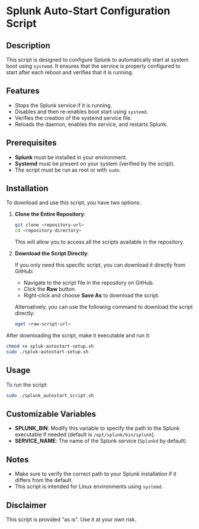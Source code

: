 # Splunk Auto-Start Configuration Script

## Description

This script is designed to configure Splunk to automatically start at system boot using `systemd`. It ensures that the service is properly configured to start after each reboot and verifies that it is running.

## Features

- Stops the Splunk service if it is running.
- Disables and then re-enables boot start using `systemd`.
- Verifies the creation of the systemd service file.
- Reloads the daemon, enables the service, and restarts Splunk.

## Prerequisites

- **Splunk** must be installed in your environment.
- **Systemd** must be present on your system (verified by the script).
- The script must be run as root or with `sudo`.

## Installation

To download and use this script, you have two options:

1. **Clone the Entire Repository**:

   ```bash
   git clone <repository-url>
   cd <repository-directory>
   ```

   This will allow you to access all the scripts available in the repository.

2. **Download the Script Directly**:

   If you only need this specific script, you can download it directly from GitHub:

   - Navigate to the script file in the repository on GitHub.
   - Click the **Raw** button.
   - Right-click and choose **Save As** to download the script.

   Alternatively, you can use the following command to download the script directly:

   ```bash
   wget <raw-script-url>
   ```

After downloading the script, make it executable and run it:

```bash
chmod +x spluk-autostart-setup.sh
sudo ./spluk-autostart-setup.sh
```

## Usage

To run the script:

```bash
sudo ./splunk_autostart_script.sh
```

## Customizable Variables

- **SPLUNK_BIN**: Modify this variable to specify the path to the Splunk executable if needed (default is `/opt/splunk/bin/splunk`).
- **SERVICE_NAME**: The name of the Splunk service (`Splunkd` by default).

## Notes

- Make sure to verify the correct path to your Splunk installation if it differs from the default.
- This script is intended for Linux environments using `systemd`.

## Disclaimer

This script is provided "as is". Use it at your own risk.

